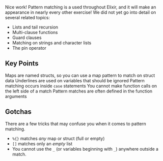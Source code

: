 Nice work! Pattern matching is a used throughout Elixir, and it will make an appearance in nearly every other exercise! We did not yet go into detail on several related topics:

- Lists and tail recursion
- Multi-clause functions
- Guard clauses
- Matching on strings and character lists
- The pin operator

## Key Points

Maps are named structs, so you can use a map pattern to match on struct data
Underlines are used on variables that should be ignored
Pattern matching occurs inside `case` statements
You cannot make function calls on the left side of a match
Pattern matches are often defined in the function arguments


## Gotchas

There are a few tricks that may confuse you when it comes to pattern matching.

- `%{}` matches _any_ map or struct (full or empty)
- `[]` matches only an _empty_ list
- You cannot use the `_` (or variables beginning with `_`) anywhere outside a match.

